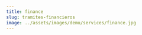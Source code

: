 ```yaml
---
title: finance
slug: tramites-financieros
image: ../assets/images/demo/services/finance.jpg
---
```

